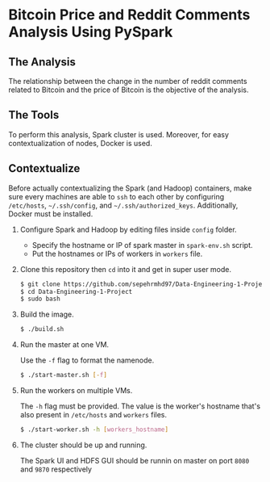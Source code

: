 
# Bitcoin Price and Reddit Comments Analysis Using PySpark

## The Analysis

The relationship between the change in the number of reddit comments related to Bitcoin and the price of Bitcoin is the objective of the analysis.

## The Tools

To perform this analysis, Spark cluster is used. Moreover, for easy contextualization of nodes, Docker is used.

## Contextualize
Before actually contextualizing the Spark (and Hadoop) containers, make sure every machines are able to `ssh` to each other by configuring `/etc/hosts`, `~/.ssh/config`, and `~/.ssh/authorized_keys`. Additionally, Docker must be installed.

1. Configure Spark and Hadoop by editing files inside `config` folder.

    - Specify the hostname or IP of spark master in `spark-env.sh` script.
    - Put the hostnames or IPs of workers in `workers` file.

2. Clone this repository then `cd` into it and get in super user mode.

    ```bash
    $ git clone https://github.com/sepehrmhd97/Data-Engineering-1-Project.git
    $ cd Data-Engineering-1-Project
    $ sudo bash
    ```

3. Build the image.

    ```bash
    $ ./build.sh
    ```
    
4. Run the master at one VM.

    Use the `-f` flag to format the namenode.

    ```bash
    $ ./start-master.sh [-f]
    ```

5. Run the workers on multiple VMs.

    The `-h` flag must be provided. The value is the worker's hostname that's also present in `/etc/hosts` and `workers` files.

    ```bash
    $ ./start-worker.sh -h [workers_hostname]
    ```

6. The cluster should be up and running.
    
    The Spark UI and HDFS GUI should be runnin on master on port `8080` and `9870` respectively